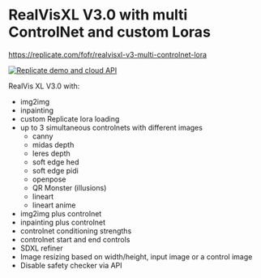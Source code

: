 # RealVisXL V3.0 with multi ControlNet and custom Loras

https://replicate.com/fofr/realvisxl-v3-multi-controlnet-lora

[![Replicate demo and cloud API](https://replicate.com/fofr/realvisxl-v3-multi-controlnet-lora/badge)](https://replicate.com/fofr/realvisxl-v3-multi-controlnet-lora)

RealVis XL V3.0 with:

- img2img
- inpainting
- custom Replicate lora loading
- up to 3 simultaneous controlnets with different images
  - canny
  - midas depth
  - leres depth
  - soft edge hed
  - soft edge pidi
  - openpose
  - QR Monster (illusions)
  - lineart
  - lineart anime
- img2img plus controlnet
- inpainting plus controlnet
- controlnet conditioning strengths
- controlnet start and end controls
- SDXL refiner
- Image resizing based on width/height, input image or a control image
- Disable safety checker via API
